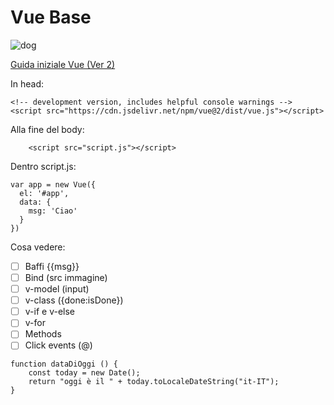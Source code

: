 # Vue Base

![dog](https://picsum.photos/id/237/400/400)

[Guida iniziale Vue (Ver 2)](https://v2.vuejs.org/v2/guide/)

In head:

```
<!-- development version, includes helpful console warnings -->
<script src="https://cdn.jsdelivr.net/npm/vue@2/dist/vue.js"></script>

```

Alla fine del body:

```
    <script src="script.js"></script>
```

Dentro script.js:

```
var app = new Vue({
  el: '#app',
  data: {
    msg: 'Ciao'
  }
})
```

Cosa vedere:

- [ ] Baffi {{msg}}
- [ ] Bind (src immagine)
- [ ] v-model (input)
- [ ] v-class ({done:isDone})
- [ ] v-if e v-else
- [ ] v-for
- [ ] Methods
- [ ] Click events (@)

```
function dataDiOggi () {
    const today = new Date();
    return "oggi è il " + today.toLocaleDateString("it-IT");
}
```
